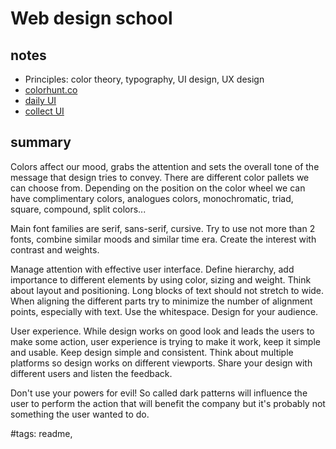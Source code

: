 # Web design school

## notes

- Principles: color theory, typography, UI design, UX design
- [colorhunt.co](https://colorhunt.co)
- [daily UI](https://www.dailyui.co/)
- [collect UI](https://collectui.com/)


## summary

Colors affect our mood, grabs the attention and sets the overall tone of the message that design tries to convey. There are different color pallets we can choose from. Depending on the position on the color wheel we can have complimentary colors, analogues colors, monochromatic, triad, square, compound, split colors...

Main font families are serif, sans-serif, cursive. Try to use not more than 2 fonts, combine similar moods and similar time era. Create the interest with contrast and weights.

Manage attention with effective user interface. Define hierarchy, add importance to different elements by using color, sizing and weight. Think about layout and positioning. Long blocks of text should not stretch to wide. When aligning the different parts try to minimize the number of alignment points, especially with text. Use the whitespace. Design for your audience.

User experience. While design works on good look and leads the users to make some action, user experience is trying to make it work, keep it simple and usable. Keep design simple and consistent. Think about multiple platforms so design works on different viewports. Share your design with different users and listen the feedback.

Don't use your powers for evil! So called dark patterns will influence the user to perform the action that will benefit the company but it's probably not something the user wanted to do.

#tags: readme,